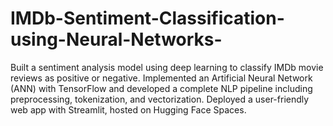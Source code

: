 # IMDb-Sentiment-Classification-using-Neural-Networks-
Built a sentiment analysis model using deep learning to classify IMDb movie reviews as positive or negative. Implemented an Artificial Neural Network (ANN) with TensorFlow and developed a complete NLP pipeline including preprocessing, tokenization, and vectorization. Deployed a user-friendly web app with Streamlit, hosted on Hugging Face Spaces.
